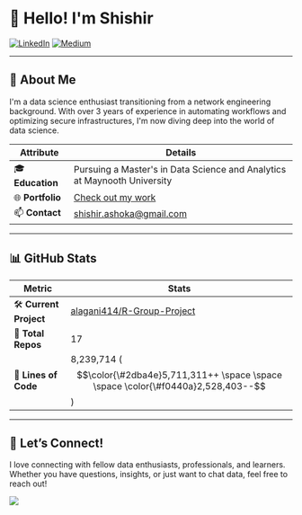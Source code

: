 
# 👋 Hello! I'm Shishir

[![LinkedIn](https://img.shields.io/badge/LinkedIn-0077B5?style=flat&logo=linkedin&logoColor=white)](https://linkedin.com/in/shshir-ashok) [![Medium](https://img.shields.io/badge/Medium-00AB6C?style=flat&logo=medium&logoColor=white&color=000000)](https://shishirashok.medium.com/)

---

## 🌟 About Me
I'm a data science enthusiast transitioning from a network engineering background. With over 3 years of experience in automating workflows and optimizing secure infrastructures, I'm now diving deep into the world of data science.

| Attribute          | Details                                                                 |
|--------------------|-------------------------------------------------------------------------|
| 🎓 **Education**   | Pursuing a Master's in Data Science and Analytics at Maynooth University|
| 🌐 **Portfolio**   | [Check out my work](https://shishir-ashok.netlify.app/)                 |
| 📫 **Contact**     | [shishir.ashoka@gmail.com](mailto:shishir.ashoka@gmail.com)             |

---

## 📊 GitHub Stats

| **Metric**                  | **Stats**                                           |
| --------------------------- | --------------------------------------------------- |
| 🛠️ **Current Project**     | [alagani414/R-Group-Project](https://github.com/alagani414/R-Group-Project)                |
| 📂 **Total Repos**         | 17                                        |
| 📝 **Lines of Code**       | 8,239,714 ($$\color{\#2dba4e}5,711,311++ \space \space \space \color{\#f0440a}2,528,403--$$)                        |

---

## 🤝 Let’s Connect!

I love connecting with fellow data enthusiasts, professionals, and learners. Whether you have questions, insights, or just want to chat data, feel free to reach out! </br>

![](https://komarev.com/ghpvc/?username=shishir-ashok&color=blue)
    